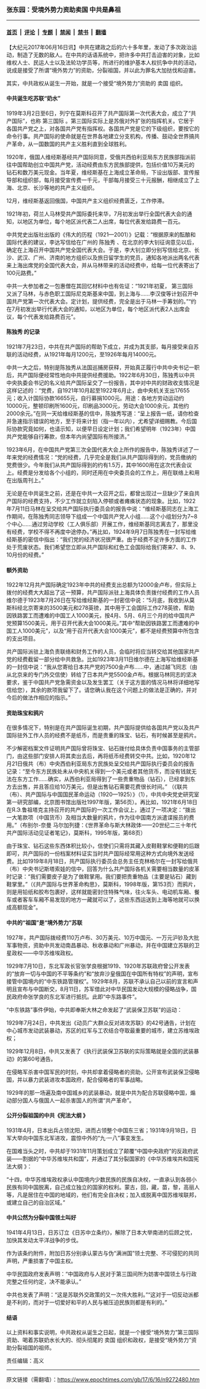 ### 张东园：受境外势力资助卖国 中共是鼻祖

---

#### [首页](../../../..?n9272480) &nbsp;|&nbsp; [评论](../../../../../epoch-comment?n9272480) &nbsp;|&nbsp; [专题](../../../../../epoch-special?n9272480) &nbsp;|&nbsp; [禁闻](../../../../../epoch-news?n9272480) &nbsp;|&nbsp; [禁书](../../../../../books?n9272480) &nbsp;|&nbsp; [翻墙](https://github.com/gfw-breaker/nogfw/blob/master/README.md?n9272480)


<div class="post_content" id="artbody" itemprop="articleBody">
 <!-- article content begin -->
 <p>
  【大纪元2017年06月16日讯】中共在建政之后的六十多年里，发动了多次政治运动，制造了无数的敌人。在中共的话语系统中，把许多中共打击迫害的对象，比如维权人士、民运人士以及法轮功学员等，所进行的维护基本人权抗争中共的活动，说成是接受了所谓“境外势力”的资助，分裂祖国，并以此为罪名大加挞伐和迫害。
 </p>
 <p>
  其实，中共政权从诞生一开始，就是一个接受“境外势力”资助的
  <ok href="https://www.epochtimes.com/gb/tag/%E5%8D%96%E5%9B%BD.html">
   卖国
  </ok>
  组织。
 </p>
 <h4>
  <strong>
   中共诞生吃苏联“奶水”
  </strong>
 </h4>
 <p>
  1919年3月2日至6日，列宁在莫斯科召开了共产国际第一次代表大会，成立了“共产国际”，也称
  <ok href="https://www.epochtimes.com/gb/tag/%E7%AC%AC%E4%B8%89%E5%9B%BD%E9%99%85.html">
   第三国际
  </ok>
  。第三国际实际上是苏俄对外扩张的指挥机关。它居于各国共产党之上，对各国共产党有指挥权。各国共产党是它的下级组织，要按它的命令行事。共产国际的使命就是在世界各地建立分支机构，传播、鼓动全世界搞共产革命，从一国数国的共产主义胜利直到全球胜利。
 </p>
 <p>
  1920年，俄国人维经斯基经共产国际同意，受俄共西伯利亚局东方民族部指派前往中国帮助创立中国共产党，活动经费由东方民族部提供，包括价值10万美元的钻石和数万美元现金。当年夏，维经斯基在上海成立革命局，下设出版部、宣传报导部和组织部，每月接受宣传费一千元，干部每月接受三十元报酬，相继成立了上海、北京、长沙等地的共产主义组织。
 </p>
 <p>
  12月，维经斯基返回俄国，中国共产主义组织经费匮乏，工作停滞。
 </p>
 <p>
  1921年初，荷兰人马林受共产国际委托来华，7月初发出举行全国代表大会的通知，以地区为单位，每个地区派代表二人出席，每位代表发给路费一百元。
 </p>
 <p>
  中共党史出版社出版的《伟大的历程（1921—2001）》记载：“根据原来的酝酿和国际代表的建议，李达写信给在广州的
  <ok href="https://www.epochtimes.com/gb/tag/%E9%99%88%E7%8B%AC%E7%A7%80.html">
   陈独秀
  </ok>
  、在北京的李大钊征询意见以后，确定在上海召开中国共产党全国代表大会。于是，李大钊立即分别写信给北京、长沙、武汉、广州、济南的地方组织以及旅日留学生的党员，通知各地派出两名代表来上海出席党的全国代表大会，并从马林带来的活动经费中，给每一位代表寄出了100元路费。”
 </p>
 <p>
  中共一大参加者之一包惠僧在其回忆材料中也有佐证：“1921年初夏，
  <ok href="https://www.epochtimes.com/gb/tag/%E7%AC%AC%E4%B8%89%E5%9B%BD%E9%99%85.html">
   第三国际
  </ok>
  又派了马林，与赤色职工国际尼克斯基来中国，到上海与……李汉俊等计划召开中国共产党第一次代表大会。定计划，提供经费，完全是出于马林一手筹划的。”“约在7月初发出举行代表大会的通知，以地区为单位，每个地区派代表2人出席会议，每个代表发给路费百元”。
 </p>
 <h4>
  <strong>
   <ok href="https://www.epochtimes.com/gb/tag/%E9%99%88%E7%8B%AC%E7%A7%80.html">
    陈独秀
   </ok>
   的记录
  </strong>
 </h4>
 <p>
  1921年7月23日，中共在共产国际的帮助下成立，并成为其支部，每月接受来自苏联的活动经费，从1921年每月1200元，至1926年每月14000元。
 </p>
 <p>
  中共一大之后，特别是陈独秀从法国巡捕房获释，开始真正履行中共中央书记一职后，共产国际便经常性地向中共提供经费援助。1922年6月30日，陈独秀以中共中央执委会书记的名义给共产国际呈交了一份报告，其中对中共的财政收支情况是这样记述的：“党费，自1921年10月起至1922年6月止，由中央机关支出17655元；收入计国际协款16655元，自行募捐1000元。用途：各地方劳动运动约10000元，整顿印刷所1600元，印刷品3000元，劳动大会1000余元，其他约2000余元。”在同一天给维经斯基的信中，陈独秀写道：“呈上报告一纸，请你检查并急速指示错误的地方，至于将来计划（指一年以内），尤希望详细赐教。今后国际协款究竟如何，也请示知，以便早日设定计划；我们希望明年（1923年）中国共产党能够自行筹款，但本年内尚望国际有所接济。”
 </p>
 <p>
  1923年6月，在中国共产党第三次全国代表大会上所作的报告中，陈独秀详述了一年来党的经费情况：“党的经费，几乎完全是我们从共产国际得到的，党员缴纳的党费很少。今年我们从共产国际得到的约有1.5万，其中1600用在这次代表会议上。经费是分发给各个小组的，同时还用在中央委员会的工作上，用在联络上和用在出版周刊上。”
 </p>
 <p>
  无论是在中共诞生之前，还是在中共一大召开之后，都曾出现过一旦缺少了来自共产国际的经费支持，不少工作就立刻陷入停顿或者瘫痪状态的现象。比如，1922年7月11日马林在呈交给共产国际执行委员会的报告中说：“维经斯基同志在上海工作期间，在陈独秀同志领导下组成一个中国共产党人小组……这个小组划分为7~8个中心……通过劳动学校（工人俱乐部）开展工作，维经斯基同志离去了，那里没有经费，学校不得不再度中途停办。”再比如，1924年9月7日陈独秀在一封写给维经斯基的密信中指出：“我们党的经济状况很严重。由于经费不足许多方面的工作处于荒废状态。我们希望您立即从共产国际和红色工会国际给我们寄来7、8、9、10月份的经费。”
 </p>
 <h4>
  <strong>
   额外资助
  </strong>
 </h4>
 <p>
  1922年12月共产国际确定1923年中共的经费支出总额为12000金卢布，但实际上拨付的经费大大超出了这一预算，共产国际派驻上海具体负责拨付经费的工作人员维尔德于1923年7月26日在写给维经斯基的一封密信中说：“5月底，我收到从莫斯科经北京寄来的3500美元和278英镑，其中用于工会国际工作278英镑，帮助因铁路罢工而遭难的中国工人1000美元，按4月、5月、6月三个月的给中国共产党预算1500美元，用于召开代表大会1000美元。”其中“帮助因铁路罢工而遭难的中国工人1000美元”，以及“用于召开代表大会1000美元”，都不是经费预算中所包含的支出项目。
 </p>
 <p>
  共产国际派驻上海负责联络和财务工作的人员，会临时将应当转交给其他国家共产党的经费截留一部分给中共救急。比如1923年3月11日维尔德在上海写给维经斯基的一封信中说：“我从您寄给日本共产党的7500金卢布……中，通过越飞同志（由从北京来的专门外交信使）转给了日本共产党5500金卢布。根据马林同志的坚决要求，鉴于中国共产党急需资金以及发生罢工（关于这方面的情况马林将详细地写信给您），其余的款项我留下了。请您确认我在这个问题上的做法是正确的，并对今后的做法作相应的指示。”
 </p>
 <h4>
  <strong>
   资助珠宝和鸦片
  </strong>
 </h4>
 <p>
  在很多情况下，特别是在共产国际诞生初期，共产国际提供给各国共产党以及共产国际驻外工作人员的经费不是纸币，而是贵重的珠宝、钻石，有时候甚至是鸦片。
 </p>
 <p>
  不少解密档案文件证明共产国际曾将珠宝、钻石拨付给具体负责中国事务的主管部门，由这些部门安排人将其卖出去后，再将纸币经费转交中共。比如，1920年12月21日俄共（布）中央西伯利亚局东方民族处呈交给共产国际执行委员会的报告记录：“至今东方民族处未从中央机关得到一个美元或者其他货币，而没有钱就无法在东方工作……确实，从西伯利亚局得到了一些贵重物品（钻石），已经拿到东方去出售，并且答应给10万美元，但是出售钻石需要花费很长时间。” （《联共（布）、共产国际与中国国民革命运动（1920—1925）》（1），中共中央党史研究室第一研究部编，北京图书馆出版社1997年版，第56页）。再比如，1921年6月18日在Я.Э.鲁祖塔克主持召开的共产国际的一次工作会议上，通过了一项决定：“拨出一大笔款项（中国货币）及相当大数量的鸦片，作为往中国南方派遣谍报员的费用。”（布别尔-奈曼 马尔加列捷：《世界革命与斯大林政体——20世纪二三十年代共产国际活动见证者笔记》，莫斯科，1995年版，第68页）
 </p>
 <p>
  由于珠宝、钻石这些东西体积比较小，信使们只需将其藏入皮鞋鞋掌和便鞋的后跟即可，共产国际的一份档案材料证实当时共产国际经常用这种方式向境外发送经费。比如1919年8月18日，共产国际执行委员会总务主任克林格尔在一封写给俄共（布）中央书记斯塔索娃的信中，回答为什么共产国际各机关需要相当数量的皮革时记录：“我们需要皮子是为了做鞋掌用。我们要把贵重物品（主要是钻石）藏到鞋掌里。”（《共产国际与世界革命构思》，莫斯科，1998年版，第153页）而鸦片，则是用铅纸和胶布包裹好，这样就能密封住特殊气味，往火车头、电动机车厢、餐车或者客车车厢不易发现的地方一藏就可以了，这些东西运送到上海等地就可以换成高额现金”。
 </p>
 <h4>
  <strong>
   中共的“祖国”是“境外势力”苏联
  </strong>
 </h4>
 <p>
  1927年，共产国际拨经费110万卢布、30万美元、10万中国元、一万元沪钞及大批军事物资，资助中共发动南昌暴动、秋收暴动和广州暴动，并在中国建立苏联的卫星政权——中华苏维埃政权。
 </p>
 <p>
  1929年7月10日，东北军政长官张学良根据1919、1920年苏联政府曾公开发表的“放弃一切与中国的不平等条约”和“放弃沙皇俄国在中国所有特权”的声明，宣布接管中国境内的“中东铁路管理权”。1929年8月，苏联不承认自己以前的宣言和声明且宣布与中国断交，8月11日，苏军借此对中华民国发动大规模的侵略战争，国民政府命张学良的东北军进行抵抗。此即“中东路事件”。
 </p>
 <p>
  “中东铁路”事件伊始，中共即奉斯大林之命发起了“武装保卫苏联”的运动：
 </p>
 <p>
  1929年7月24日，中共发出《动员广大群众反对进攻苏联》的42号通告，计划在中心城市发动武装暴动，苏区的红军与工农结合夺取最重要的城市，建立苏维埃政权；
 </p>
 <p>
  1929年12月8日，中共又发表了《执行武装保卫苏联的实际策略就是全国的武装暴动》的第60号通告。
 </p>
 <p>
  在侵略军杀害中国军民的时刻，中共却拿着侵略者的资助，公开宣布武装保卫侵略国，并以暴力武装进攻本国政府，配合侵略者的军事战略。
 </p>
 <p>
  1929年的那一场遍及南中国城乡的武装暴动，就是中共为配合苏联侵略中国，煽动部分国人与俄国人一起杀害国人的所谓“共产革命”。
 </p>
 <h4>
  <strong>
   公开分裂祖国的中共《宪法大纲
  </strong>
  》
 </h4>
 <p>
  1931年4月，日本出兵占领沈阳，进而占领整个中国东三省；1931年9月18日，日军大举向中国东北军进攻，震惊中外的“九‧一八”事变发生。
 </p>
 <p>
  在国难当头之时，中共却于1931年11月策划成立了颠覆“中国中央政府”的反政府武装——割据的“中华苏维埃共和国”，并通过了其分裂国家的《中华苏维埃共和国宪法大纲 》：
 </p>
 <p>
  “十四，中华苏维埃政权承认中国境内少数民族的民族自决权，一直承认到各弱小民族有同中国脱离，自己成立独立的国家的权利。蒙古，回，藏，苗，黎，高丽人等，凡是居住在中国的地域的，他们有完全自决权；加入或脱离中国苏维埃联邦，或建立自己的自治区域。”
 </p>
 <h4>
  <strong>
   中共公然为分裂中国领土叫好
  </strong>
 </h4>
 <p>
  1941年4月13日，日苏订立《日苏中立条约》，解除了日本大举南进的后顾之忧，加快其发动太平洋战争的步伐。
 </p>
 <p>
  作为该条约附件，附加日苏分别承认蒙古与伪“满洲国”领土完整、不可侵犯的共同声明，严重损害了中国主权。
 </p>
 <p>
  中华民国政府发表声明：“中国政府与人民对于第三国间所为妨害中国领土与行政完整之任何约定，决不能承认。”
 </p>
 <p>
  中共也发表了声明：“这是苏联外交政策的又一次伟大胜利。”“这对于一切反动派都是不利的，而对于一切爱好和平的人民与被压迫民族则都是有利的。”
 </p>
 <h4>
  <strong>
   结语
  </strong>
 </h4>
 <p>
  以上资料和事实说明，中共政权从诞生之日起，就是一个接受“境外势力”第三国际资助、喝着苏联奶水长大的、彻头彻尾的
  <ok href="https://www.epochtimes.com/gb/tag/%E5%8D%96%E5%9B%BD.html">
   卖国
  </ok>
  组织和政权，是接受“境外势力”资助分裂祖国的祖师。
 </p>
 <p>
  责任编辑：高义
 </p>
 <!-- article content end -->
 <div id="below_article_ad">
 </div>
</div>


---

原文链接（需翻墙）：https://www.epochtimes.com/gb/17/6/16/n9272480.htm